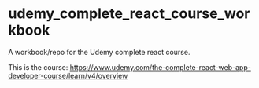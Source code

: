 # udemy_complete_react_course_workbook
A workbook/repo for the Udemy complete react course.


This is the course:
https://www.udemy.com/the-complete-react-web-app-developer-course/learn/v4/overview